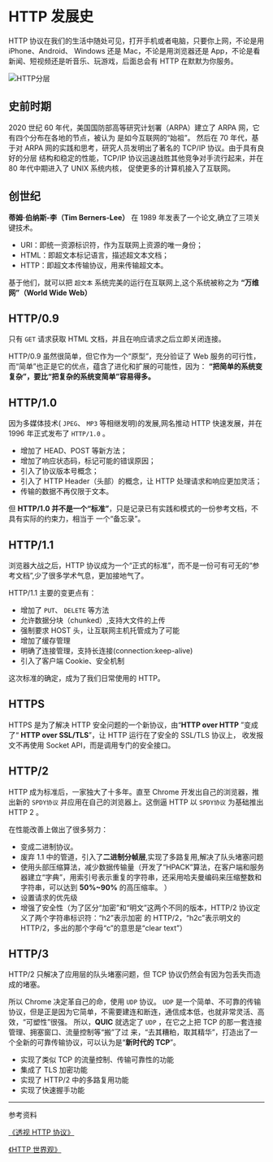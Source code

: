 # HTTP 发展史

HTTP 协议在我们的生活中随处可见，打开手机或者电脑，只要你上网，不论是用 iPhone、Android、 Windows 还是 Mac，不论是用浏览器还是 App，不论是看新闻、短视频还是听音乐、玩游戏，后面总会有 HTTP 在默默为你服务。

<img :src="$withBase('/HTTP/Hierarchy.png')" alt="HTTP分层">

## 史前时期

2020 世纪 60 年代，美国国防部高等研究计划署（ARPA）建立了 ARPA 网，它有四个分布在各地的节点，被认为 是如今互联网的“始祖”。
然后在 70 年代，基于对 ARPA 网的实践和思考，研究人员发明出了著名的 TCP/IP 协议。由于具有良好的分层 结构和稳定的性能，TCP/IP 协议迅速战胜其他竞争对手流行起来，并在 80 年代中期进入了 UNIX 系统内核， 促使更多的计算机接入了互联网。

## 创世纪

**蒂姆·伯纳斯-李（Tim Berners-Lee）** 在 1989 年发表了一个论文,确立了三项关键技术。

- URI：即统一资源标识符，作为互联网上资源的唯一身份；
- HTML：即超文本标记语言，描述超文本文档；
- HTTP：即超文本传输协议，用来传输超文本。

基于他们，就可以把 `超文本` 系统完美的运行在互联网上,这个系统被称之为 **“万维网”（World Wide Web）**

## HTTP/0.9

只有 `GET` 请求获取 HTML 文档，并且在响应请求之后立即关闭连接。

HTTP/0.9 虽然很简单，但它作为一个“原型”，充分验证了 Web 服务的可行性，而“简单”也正是它的优点，蕴含了进化和扩展的可能性，因为：
**“把简单的系统变复杂”，要比“把复杂的系统变简单”容易得多。**

## HTTP/1.0

因为多媒体技术( `JPEG`、 `MP3` 等相继发明)的发展,网名推动 HTTP 快速发展，并在 1996 年正式发布了 `HTTP/1.0` 。

- 增加了 HEAD、POST 等新方法；
- 增加了响应状态码，标记可能的错误原因；
- 引入了协议版本号概念；
- 引入了 HTTP Header（头部）的概念，让 HTTP 处理请求和响应更加灵活；
- 传输的数据不再仅限于文本。

但 **HTTP/1.0 并不是一个“标准”**，只是记录已有实践和模式的一份参考文档，不具有实际的约束力，相当于 一个“备忘录”。

## HTTP/1.1

浏览器大战之后，HTTP 协议成为一个“正式的标准”，而不是一份可有可无的“参考文档”,少了很多学术气息，更加接地气了。

HTTP/1.1 主要的变更点有：

- 增加了 `PUT`、 `DELETE` 等方法
- 允许数据分块（chunked）,支持大文件的上传
- 强制要求 HOST 头，让互联网主机托管成为了可能
- 增加了缓存管理
- 明确了连接管理，支持长连接(connection:keep-alive)
- 引入了客户端 Cookie、安全机制

这次标准的确定，成为了我们日常使用的 HTTP。

## HTTPS

HTTPS 是为了解决 HTTP 安全问题的一个新协议，由“**HTTP over HTTP** ”变成了“ **HTTP over SSL/TLS**”，让 HTTP 运行在了安全的 SSL/TLS 协议上， 收发报文不再使用 Socket API，而是调用专门的安全接口。

## HTTP/2

HTTP 成为标准后，一家独大了十多年。直至 Chrome 开发出自己的浏览器，推出新的 `SPDY协议` 并应用在自己的浏览器上。这倒逼 HTTP 以 `SPDY协议` 为基础推出 HTTP 2 。

在性能改善上做出了很多努力：

- 变成二进制协议。
- 废弃 1.1 中的管道，引入了**二进制分帧层**,实现了多路复用,解决了队头堵塞问题
- 使用头部压缩算法，减少数据传输量（开发了“HPACK”算法，在客户端和服务器建立“字典”，用索引号表示重复的字符串，还采用哈夫曼编码来压缩整数和字符串，可以达到 **50%~90%** 的⾼压缩率。 ）
- 设置请求的优先级
- 增强了安全性（为了区分“加密”和“明⽂”这两个不同的版本，HTTP/2 协议定义了两个字符串标识符：“h2”表⽰加密 的 HTTP/2，“h2c”表⽰明⽂的 HTTP/2，多出的那个字⺟“c”的意思是“clear text”）

## HTTP/3

HTTP/2 只解决了应用层的队头堵塞问题，但 TCP 协议仍然会有因为包丢失而造成的堵塞。

所以 Chrome 决定革自己的命，使用 `UDP` 协议。 `UDP` 是⼀个简单、不可靠的传输协议，但是正是因为它简单，不需要建连和断连，通信成本低，也就⾮常灵活、⾼效，“可塑性”很强。 所以，**QUIC** 就选定了 `UDP` ，在它之上把 TCP 的那⼀套连接管理、拥塞窗⼝、流量控制等“搬”了过 来，“去其糟粕，取其精华”，打造出了⼀个全新的可靠传输协议，可以认为是“**新时代的 TCP**”。

- 实现了类似 TCP 的流量控制、传输可靠性的功能
- 集成了 TLS 加密功能
- 实现了 HTTP/2 中的多路复用功能
- 实现了快速握手功能

---

参考资料

[《透视 HTTP 协议》](https://time.geekbang.org/column/intro/100029001)

[《HTTP 世界观》](https://mp.weixin.qq.com/s?__biz=MzAxOTAzNjUwMg==&mid=2448541703&idx=1&sn=164f1fb3e503f2e50ca6f5a97a7f119c&chksm=8fc8483eb8bfc1288b14aed0739425c2b31ce8e679a81ab0ffd8f1690c35c3032e0ecea73ab6&scene=126&sessionid=1589430279&key=ad1327b1c72241bf0ec91b57b52b52d6ead79c4dec3bb5ea1b9cf66dca50c9c27f5ddbfa2322fa04e2d68709954e2bb3e18c1af617ff2ac527a5ef9ebd9cac0d5ef977ef159d3959fa5954a561640d1c&ascene=1&uin=MTIwOTc2NTAyMQ%3D%3D&devicetype=Windows+10+x64&version=62090070&lang=zh_CN&exportkey=ATCMwpFbvaf56KD%2BcqI7xHA%3D&pass_ticket=DXKQiIl5eK%2BQt%2FmJHshlzwb8%2FTplkfJw6KRjxgfWB401dxQScVrscRWHXWr5DgV2)
